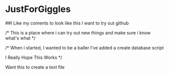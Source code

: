 # JustForGiggles
##I Like my coments to look like this
I want to try out github

/*
This is a place where i can try out new things and make sure i know what's what
*/

/*
When i started, I wanted to be a baller
I've added a create database script

I Really Hope This Works
*/

Want this to create a text file
